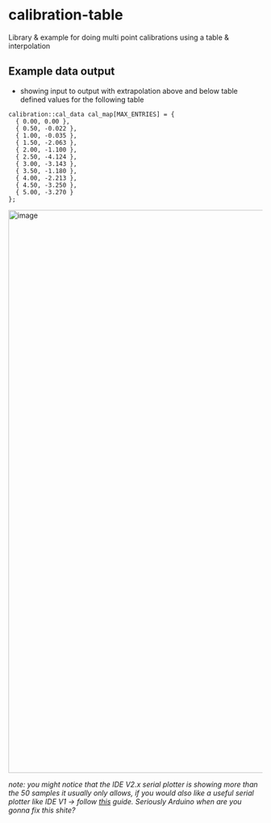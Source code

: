 # calibration-table
Library & example for doing multi point calibrations using a table & interpolation


## Example data output
- showing input to output with extrapolation above and below table defined values for the following table
```
calibration::cal_data cal_map[MAX_ENTRIES] = {
  { 0.00, 0.00 },
  { 0.50, -0.022 },
  { 1.00, -0.035 },
  { 1.50, -2.063 },
  { 2.00, -1.100 },
  { 2.50, -4.124 },
  { 3.00, -3.143 },
  { 3.50, -1.180 },
  { 4.00, -2.213 },
  { 4.50, -3.250 },
  { 5.00, -3.270 }
};

```
<img width="1910" height="1113" alt="image" src="https://github.com/user-attachments/assets/0e13082a-657d-4afe-a5aa-9b9b6f0928a6" />


_note: you might notice that the IDE V2.x serial plotter is showing more than the 50 samples it usually only allows, if you would also like a useful serial plotter like IDE V1 -> follow [this](https://www.youtube.com/watch?v=qrfpPuw2W3A) guide. Seriously Arduino when are you gonna fix this shite?_
